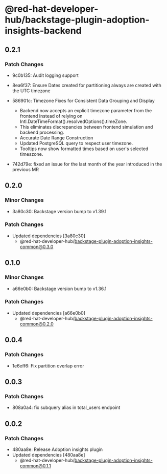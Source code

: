 # @red-hat-developer-hub/backstage-plugin-adoption-insights-backend

## 0.2.1

### Patch Changes

- 9c0b135: Audit logging support
- 8ea6f37: Ensure Dates created for partitioning always are created with the UTC timezone
- 586901c: Timezone Fixes for Consistent Data Grouping and Display

  - Backend now accepts an explicit timezone parameter from the frontend instead of relying on Intl.DateTimeFormat().resolvedOptions().timeZone.
  - This eliminates discrepancies between frontend simulation and backend processing.
  - Accurate Date Range Construction
  - Updated PostgreSQL query to respect user timezone.
  - Tooltips now show formatted times based on user's selected timeszone.

- 742d79e: fixed an issue for the last month of the year introduced in the previous MR

## 0.2.0

### Minor Changes

- 3a80c30: Backstage version bump to v1.39.1

### Patch Changes

- Updated dependencies [3a80c30]
  - @red-hat-developer-hub/backstage-plugin-adoption-insights-common@0.3.0

## 0.1.0

### Minor Changes

- a66e0b0: Backstage version bump to v1.36.1

### Patch Changes

- Updated dependencies [a66e0b0]
  - @red-hat-developer-hub/backstage-plugin-adoption-insights-common@0.2.0

## 0.0.4

### Patch Changes

- 1e6eff6: Fix partition overlap error

## 0.0.3

### Patch Changes

- 808a0a4: fix subquery alias in total_users endpoint

## 0.0.2

### Patch Changes

- 480aa8e: Release Adoption insights plugin
- Updated dependencies [480aa8e]
  - @red-hat-developer-hub/backstage-plugin-adoption-insights-common@0.1.1

